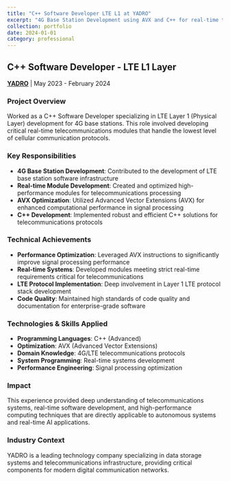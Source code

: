 ```yaml
---
title: "C++ Software Developer LTE L1 at YADRO"
excerpt: "4G Base Station Development using AVX and C++ for real-time telecommunications modules"
collection: portfolio
date: 2024-01-01
category: professional
---
```


## C++ Software Developer - LTE L1 Layer

**[YADRO](https://yadro.com/)** | May 2023 - February 2024

### Project Overview
Worked as a C++ Software Developer specializing in LTE Layer 1 (Physical Layer) development for 4G base stations. This role involved developing critical real-time telecommunications modules that handle the lowest level of cellular communication protocols.

### Key Responsibilities
* **4G Base Station Development**: Contributed to the development of LTE base station software infrastructure
* **Real-time Module Development**: Created and optimized high-performance modules for telecommunications processing
* **AVX Optimization**: Utilized Advanced Vector Extensions (AVX) for enhanced computational performance in signal processing
* **C++ Development**: Implemented robust and efficient C++ solutions for telecommunications protocols

### Technical Achievements
* **Performance Optimization**: Leveraged AVX instructions to significantly improve signal processing performance
* **Real-time Systems**: Developed modules meeting strict real-time requirements critical for telecommunications
* **LTE Protocol Implementation**: Deep involvement in Layer 1 LTE protocol stack development
* **Code Quality**: Maintained high standards of code quality and documentation for enterprise-grade software

### Technologies & Skills Applied
* **Programming Languages**: C++ (Advanced)
* **Optimization**: AVX (Advanced Vector Extensions)
* **Domain Knowledge**: 4G/LTE telecommunications protocols
* **System Programming**: Real-time systems development
* **Performance Engineering**: Signal processing optimization

### Impact
This experience provided deep understanding of telecommunications systems, real-time software development, and high-performance computing techniques that are directly applicable to autonomous systems and real-time AI applications.

### Industry Context
YADRO is a leading technology company specializing in data storage systems and telecommunications infrastructure, providing critical components for modern digital communication networks.